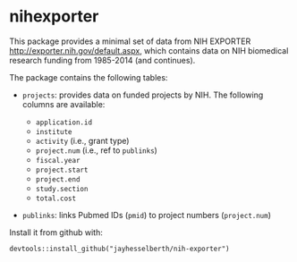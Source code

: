# nihexporter

This package provides a minimal set of data from NIH EXPORTER
<http://exporter.nih.gov/default.aspx>, which contains data on NIH
biomedical research funding from 1985-2014 (and continues).

The package contains the following tables:

* `projects`: provides data on funded projects by NIH. The following
  columns are available: 

    - `application.id`
    - `institute`
    - `activity` (i.e., grant type)
    - `project.num` (i.e., ref to `publinks`)
    - `fiscal.year`
    - `project.start`
    - `project.end`
    - `study.section`
    - `total.cost`

* `publinks`: links Pubmed IDs (`pmid`) to project numbers (`project.num`)

Install it from github with:
  
```
devtools::install_github("jayhesselberth/nih-exporter")
```

